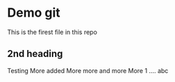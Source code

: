# Demo git
This is the firest file in this repo

## 2nd heading
Testing
More added
More more
and more
More 1
....
abc